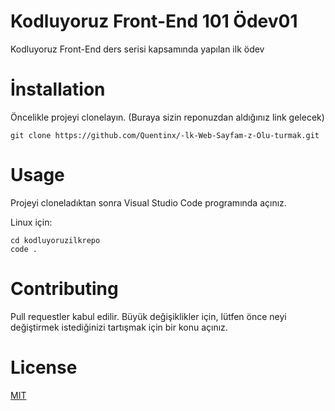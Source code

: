 # Kodluyoruz Front-End 101 Ödev01
Kodluyoruz Front-End ders serisi kapsamında yapılan ilk ödev

# İnstallation
Öncelikle projeyi clonelayın. (Buraya sizin reponuzdan aldığınız link gelecek)
```
git clone https://github.com/Quentinx/-lk-Web-Sayfam-z-Olu-turmak.git
```
# Usage
Projeyi cloneladıktan sonra Visual Studio Code programında açınız.

Linux için:
```
cd kodluyoruzilkrepo
code .
```
# Contributing
Pull requestler kabul edilir. Büyük değişiklikler için, lütfen önce neyi değiştirmek istediğinizi tartışmak için bir konu açınız.

# License

[MIT](https://choosealicense.com/licenses/mit/)

